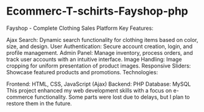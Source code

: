 # Ecommerc-T-schirts-Fayshop-php
 Fayshop - Complete Clothing Sales Platform
Key Features:

Ajax Search: Dynamic search functionality for clothing items based on color, size, and design.
User Authentication: Secure account creation, login, and profile management.
Admin Panel: Manage inventory, process orders, and track user accounts with an intuitive interface.
Image Handling: Image cropping for uniform presentation of product images.
Responsive Sliders: Showcase featured products and promotions.
Technologies:

Frontend: HTML, CSS, JavaScript (Ajax)
Backend: PHP
Database: MySQL
This project enhanced my web development skills with a focus on e-commerce functionality. Some parts were lost due to delays, but I plan to restore them in the future.

